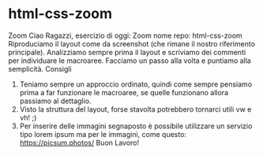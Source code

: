 # html-css-zoom
Zoom
Ciao Ragazzi,
esercizio di oggi: Zoom
nome repo: html-css-zoom
Riproduciamo il layout come da screenshot (che rimane il nostro riferimento principale).
Analizziamo sempre prima il layout e scriviamo dei commenti per individuare le macroaree.
Facciamo un passo alla volta e puntiamo alla semplicità.
Consigli
1. Teniamo sempre un approccio ordinato, quindi come sempre pensiamo prima a far funzionare le macroaree, se quelle funzionano allora passiamo al dettaglio.
2. Visto la struttura del layout, forse stavolta potrebbero tornarci utili vw e vh! ;)
3. Per inserire delle immagini segnaposto è possibile utilizzare un servizio tipo lorem ipsum ma per le immagini, come questo: https://picsum.photos/
Buon Lavoro!